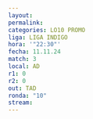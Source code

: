 ```yaml
---
layout: 
permalink: 
categories: LO10 PROMO
liga: LIGA INDIGO
hora: '"22:30"'
fecha: 11.11.24
match: 3
local: AD
r1: 0
r2: 0
out: TAD
ronda: "10"
stream:
---
```

